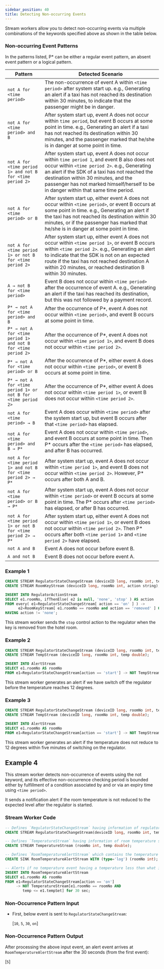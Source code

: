 ```yaml
---
sidebar_position: 40
title: Detecting Non-occurring Events
---
```


Stream workers allow you to detect non-occurring events via multiple combinations of the keywords specified above as shown in the table below.

### Non-occurring Event Patterns

In the patterns listed, P* can be either a regular event pattern, an absent event pattern or a logical pattern.

|Pattern|Detected Scenario
---------|---------
|`not A for <time period>`|The non-occurrence of event A within `<time period>` after system start up. e.g., Generating an alert if a taxi has not reached its destination within 30 minutes, to indicate that the passenger might be in danger.|
|`not A for <time period> and B`|After system start up, event A does not occur within `time period`, but event B occurs at some point in time.  e.g., Generating an alert if a taxi has not reached its destination within 30 minutes, and the passenger marked that he/she is in danger at some point in time.|
|`not A for <time period 1> and not B for <time period 2>`|After system start up, event A does not occur within `time period 1`, and event B also does not occur within `<time period 2>`.  e.g., Generating an alert if the SDK of a taxi has not reached the destination within 30 minutes, and the passenger has not marked himself/herself to be in danger within that same time period.|
|`not A for <time period> or B`|After system start up, either event A does not occur within `<time period>`, or event B occurs at some point in time.  e.g., Generating an alert if the taxi has not reached its destination within 30 minutes, or if the passenger has marked that he/she is in danger at some point in time.|
|`not A for <time period 1> or not B for <time period 2>`|After system start up, either event A does not occur within `<time period 1>`, or event B occurs within `<time period 2>`.  e.g., Generating an alert to indicate that the SDK is not on an expected route if the taxi has not reached destination A within 20 minutes, or reached destination B within 30 minutes.|
|`A → not B for <time period>`|Event B does not occur within `<time period>` after the occurrence of event A. e.g., Generating an alert if the taxi has reached its destination, but this was not followed by a payment record.|
|`P* → not A for <time period> and B`|After the occurrence of P*, event A does not occur within `<time period>`, and event B occurs at some point in time.|
|`P* → not A for <time period 1> and not B for <time period 2>`| After the occurrence of P*, event A does not occur within `<time period 1>`, and event B does not occur within `<time period 2>`.|
|`P* → not A for <time period> or B`|After the occurrence of P*, either event A does not occur within `<time period>`, or event B occurs at some point in time.|
|`P* → not A for <time period 1> or not B for <time period 2>`|After the occurrence of P*, either event A does not occur within `<time period 1>`, or event B does not occur within `<time period 2>`.|
|`not A for <time period> → B`|Event A does occur within `<time period>` after the system start up, but event B occurs after that `<time period>` has elapsed.|
|`not A for <time period> and B → P*`|Event A does not occur within `<time period>`, and event B occurs at some point in time. Then P* occurs after the `<time period>` has elapsed, and after B has occurred.|
|`not A for <time period 1> and not B for <time period 2> → P*`|After system start up, event A does not occur within `<time period 1>`, and event B does not occur within `<time period 2>`. However, P* occurs after both A and B.|
|`not A for <time period> or B → P*`|After system start up, event A does not occur within `<time period>` or event B occurs at some point in time. The P* occurs after `<time period>` has elapsed, or after B has occurred.|
|`not A for <time period 1> or not B for <time period 2> → P*`|After system start up, either event A does not occur within `<time period 1>`, or event B does not occur within `<time period 2>`. Then P*  occurs after both `<time period 1>` and `<time period 2>` have elapsed.|
|`not A and B`|Event A does not occur before event B.|
|`A and not B`|Event B does not occur before event A.|

### Example 1

```sql
CREATE STREAM RegulatorStateChangeStream (deviceID long, roomNo int, tempSet double, action string);
CREATE STREAM RoomKeyStream (deviceID long, roomNo int, action string);

INSERT INTO RegulatorActionStream
SELECT e1.roomNo, ifThenElse( e2 is null, 'none', 'stop' ) AS action
FROM every( e1=RegulatorStateChangeStream[ action == 'on' ] ) ->
      e2=RoomKeyStream[ e1.roomNo == roomNo and action == 'removed' ] OR e3=RegulatorStateChangeStream[ e1.roomNo == roomNo and action == 'off']
HAVING action != 'none';
```

This stream worker sends the `stop` control action to the regulator when the key is removed from the hotel room.

### Example 2

```sql
CREATE STREAM RegulatorStateChangeStream (deviceID long, roomNo int, tempSet double, action string);
CREATE STREAM TempStream (deviceID long, roomNo int, temp double);

INSERT INTO AlertStream
SELECT e1.roomNo AS roomNo
FROM e1=RegulatorStateChangeStream[action == 'start'] -> NOT TempStream[e1.roomNo == roomNo and temp < 12] AND e2=RegulatorStateChangeStream[action == 'off'];
```

This stream worker generates an alert if we have switch off the regulator before the temperature reaches 12 degrees.  

### Example 3

```sql
CREATE STREAM RegulatorStateChangeStream (deviceID long, roomNo int, tempSet double, action string);
CREATE STREAM TempStream (deviceID long, roomNo int, temp double);

INSERT INTO AlertStream
SELECT e1.roomNo AS roomNo
FROM e1=RegulatorStateChangeStream[action == 'start'] -> NOT TempStream[e1.roomNo == roomNo and temp < 12] for 5 min;
```

This stream worker generates an alert if the temperature does not reduce to 12 degrees within five minutes of switching on the regulator.  

## Example 4

This stream worker detects non-occurrence of events using the not keyword, and its effective non-occurrence checking period is bounded either by fulfillment of a condition associated by and or via an expiry time using `<time period>`.

It sends a notification alert if the room temperature is not reduced to the expected level after the regulator is started.

### Stream Worker Code

```sql
-- Defines `RegulatorStateChangeStream` having information of regulator state change such as `deviceID`, `roomNo`, `tempSet`, and `action`.
CREATE STREAM RegulatorStateChangeStream(deviceID long, roomNo int, tempSet double, action string);

-- Defines `TemperatureStream` having information of room temperature such as `roomNo` and `temp`.
CREATE STREAM TemperatureStream (roomNo int, temp double);

-- Defines `RoomTemperatureAlertStream` which contains the temperature alerts.
CREATE SINK RoomTemperatureAlertStream WITH (type='log') (roomNo int);

-- Alerts if no temperature event having a temperature less than what is set in regulator arrives within 5 minutes after switching on the regulator.
INSERT INTO RoomTemperatureAlertStream
SELECT e1.roomNo AS roomNo
FROM e1=RegulatorStateChangeStream[action == 'on']
     -> NOT TemperatureStream[e1.roomNo == roomNo AND
        temp <= e1.tempSet] for 30 sec;
```

### Non-Occurrence Pattern Input

- First, below event is sent to `RegulatorStateChangeStream`:

    [`10`, `5`, `30`, `on`]

### Non-Occurrence Pattern Output

After processing the above input event, an alert event arrives at `RoomTemperatureAlertStream` after the 30 seconds (from the first event):

[`5`]
